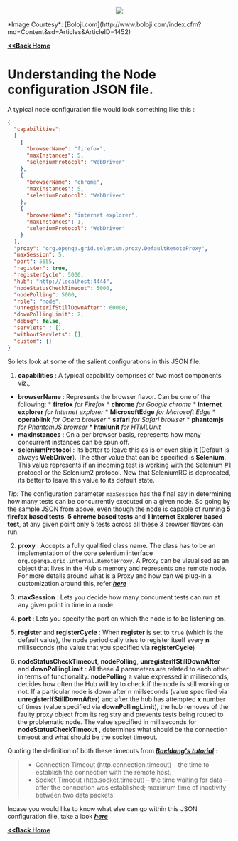 <p align="center"> 
<img src='./images/banner.jpg'>
</p>
*Image Courtesy*: [Boloji.com](http://www.boloji.com/index.cfm?md=Content&sd=Articles&ArticleID=1452)

[**<<Back Home**](./README.md)

# Understanding the Node configuration JSON file.

A typical node configuration file would look something like this :

```json
{
  "capabilities":
  [
    {
      "browserName": "firefox",
      "maxInstances": 5,
      "seleniumProtocol": "WebDriver"
    },
    {
      "browserName": "chrome",
      "maxInstances": 5,
      "seleniumProtocol": "WebDriver"
    },
    {
      "browserName": "internet explorer",
      "maxInstances": 1,
      "seleniumProtocol": "WebDriver"
    }
  ],
  "proxy": "org.openqa.grid.selenium.proxy.DefaultRemoteProxy",
  "maxSession": 5,
  "port": 5555,
  "register": true,
  "registerCycle": 5000,
  "hub": "http://localhost:4444",
  "nodeStatusCheckTimeout": 5000,
  "nodePolling": 5000,
  "role": "node",
  "unregisterIfStillDownAfter": 60000,
  "downPollingLimit": 2,
  "debug": false,
  "servlets" : [],
  "withoutServlets": [],
  "custom": {}
}
```

So lets look at some of the salient configurations in this JSON file:

1. **capabilities** : A typical capability comprises of two most components viz.,
  * **browserName** : Represents the browser flavor. Can be one of the following:
        * **firefox** *for Firefox*
        * **chrome** *for Google chrome*
        * **internet explorer** *for Internet explorer*
        * **MicrosoftEdge** *for Microsoft Edge*
        * **operablink** *for Opera browser*
        * **safari** *for Safari browser*
        * **phantomjs** *for PhantomJS browser*
        * **htmlunit** *for HTMLUnit*
  * **maxInstances** : On a per browser basis, represents how many concurrent instances can be spun off.
  * **seleniumProtocol** : Its better to leave this as is or even skip it (Default is always **WebDriver**). The other value that can be specified is **Selenium**. This value represents if an incoming test is working with the Selenium #1 protocol or the Selenium2 protocol. Now that SeleniumRC is deprecated, its better to leave this value to its default state.

  *Tip:* The configuration parameter `maxSession` has the final say in determining how many tests can be concurrently executed on a given node. So going by the sample JSON from above, even though the node is capable of running **5 firefox based tests**, **5 chrome based tests** and **1 Internet Explorer based test**, at any given point only 5 tests across all these 3 browser flavors can run.
  
2. **proxy** : Accepts a fully qualified class name. The class has to be an implementation of the core selenium interface `org.openqa.grid.internal.RemoteProxy`. A Proxy can be visualised as an object that lives in the Hub's memory and represents one remote node. For more details around what is a Proxy and how can we plug-in a customization around this, refer [**_here_**](./CUSTOMIZE_GRID.md#proxy)

3. **maxSession** : Lets you decide how many concurrent tests can run at any given point in time in a node.

4. **port** : Lets you specify the port on which the node is to be listening on.

5. **register** and **registerCycle** : When **register** is set to `true` (which is the default value), the node periodically tries to register itself every **n** milliseconds (the value that you specified via **registerCycle**)

6. **nodeStatusCheckTimeout**, **nodePolling**, **unregisterIfStillDownAfter** and **downPollingLimit** : All these 4 parameters are related to each other in terms of functionality. **nodePolling** a value expressed in milliseconds, decides how often the Hub will try to check if the node is still working or not. If a particular node is down after **n** millseconds (value specified via **unregisterIfStillDownAfter**) and after the hub has attempted **x** number of times (value specified via **downPollingLimit**), the hub removes of the faulty proxy object from its registry and prevents tests being routed to the problematic node. The value specified in milliseconds for **nodeStatusCheckTimeout** , determines what should be the connection timeout and what should be the socket timeout.

Quoting the definition of both these timeouts from [**_Baeldung's tutorial_**](http://www.baeldung.com/httpclient-timeout) :

> * Connection Timeout (http.connection.timeout) – the time to establish the connection with the remote host.
> * Socket Timeout (http.socket.timeout) – the time waiting for data – after the connection was established; maximum time of inactivity between two data packets.

Incase you would like to know what else can go within this JSON configuration file, take a look [**_here_**](https://github.com/SeleniumHQ/selenium/blob/selenium-3.141.59/java/server/src/org/openqa/grid/common/defaults/DefaultNodeWebDriver.json)

[**<<Back Home**](./README.md)
